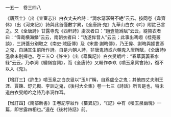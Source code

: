 一五一　卷三四八

《唐燕士》（出《宣室志》）白衣丈夫吟詩：“澗水潺潺聲不絶”云云。按同卷《韋齊休》（出《河東記》）詩與此首僅數字異，《全唐詩·鬼》九華山白衣《吟》附註已言之。又《全唐詩》甘露寺鬼《西軒詩》虜衣者曰：“趙壹能爲賦”云云，縫掖衣者曰：“偉哉横海鱗”云云，南朝衣者曰：“功遂侔昔人”云云；此事出馮翊《桂苑叢談》，三詩蓋分别取之《南史·賊臣傳》及《宋書·謝晦傳》，乃王偉、謝晦與姪世基之鬼，自誦其生前所作詩。自是六朝人詩，非唐鬼詩或六朝鬼入唐所賦，《全唐詩》濫收未别擇也。卷三五○《許生》（出《纂異記》）白衣叟朗吟：“春草萋萋春水緑”云云，乃李洞《繡嶺宫詞》，而《全唐詩》又輯作李玖《噴玉泉冥會詩》，復不以入《鬼》。

【增訂三】《許生》噴玉泉之白衣叟以“玉川”稱，自爲盧仝之鬼；其他四丈夫則王涯、賈餗、舒元輿、李訓之鬼，《後村大全集》卷一七三《詩話》所言是也，特未道白衣叟朗吟之詩乃李洞作耳。

【增訂四】《南部新書》壬卷記李紋作《纂異記》，“《記》中有《噴玉泉幽魂》一篇，即甘露四相也。”遠在《後村詩話》前。
